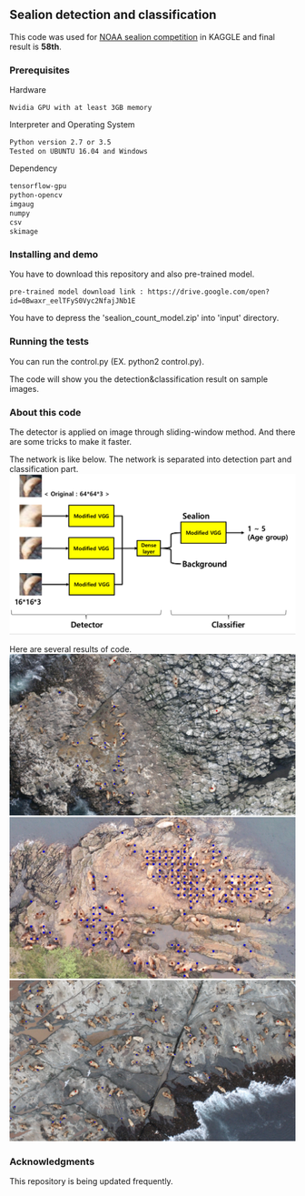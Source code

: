## Sealion detection and classification

This code was used for [NOAA sealion competition](https://www.kaggle.com/c/noaa-fisheries-steller-sea-lion-population-count) in KAGGLE and final result is **58th**.

### Prerequisites

Hardware
```
Nvidia GPU with at least 3GB memory
```
Interpreter and Operating System
```
Python version 2.7 or 3.5
Tested on UBUNTU 16.04 and Windows
```
Dependency
```
tensorflow-gpu
python-opencv
imgaug
numpy
csv
skimage
```
### Installing and demo

You have to download this repository and also pre-trained model.

```
pre-trained model download link : https://drive.google.com/open?id=0Bwaxr_eelTFyS0Vyc2NfajJNb1E
```
You have to depress the 'sealion_count_model.zip' into 'input' directory.

### Running the tests

You can run the control.py (EX. python2 control.py).

The code will show you the detection&classification result on sample images.


### About this code

The detector is applied on image through sliding-window method. And there are some tricks to make it faster.

The network is like below. The network is separated into detection part and classification part.
![network](ImgForGit/network.png)

Here are several results of code.
![result1](ImgForGit/result1.png)
![result2](ImgForGit/result2.png)
![result3](ImgForGit/result3.png)

### Acknowledgments

This repository is being updated frequently.
